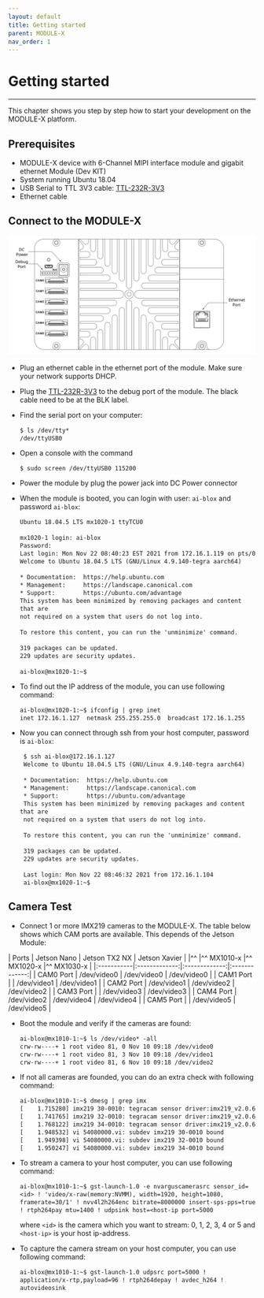 ```yaml
---
layout: default
title: Getting started
parent: MODULE-X
nav_order: 1
---
```


# Getting started

---

This chapter shows you step by step how to start your development on the MODULE-X platform.

## Prerequisites

* MODULE-X device with 6-Channel MIPI interface module and gigabit ethernet Module (Dev KIT)
* System running Ubuntu 18.04 
* USB Serial to TTL 3V3 cable: [TTL-232R-3V3](https://ftdichip.com/products/ttl-232r-3v3/)
* Ethernet cable


## Connect to the MODULE-X

![](/assets/images/pages/module-x/getting-started/DevKitLayout.svg)

* Plug an ethernet cable in the ethernet port of the module. Make sure your network supports DHCP.

* Plug the [TTL-232R-3V3](https://ftdichip.com/products/ttl-232r-3v3/) to the debug port of the module. The black cable need to be at the BLK label. 

* Find the serial port on your computer:
   
      $ ls /dev/tty*
      /dev/ttyUSB0

* Open a console with the command

      $ sudo screen /dev/ttyUSB0 115200

* Power the module by plug the power jack into DC Power connector

* When the module is booted, you can login with user: `ai-blox` and password `ai-blox`:
 
      Ubuntu 18.04.5 LTS mx1020-1 ttyTCU0

      mx1020-1 login: ai-blox
      Password:
      Last login: Mon Nov 22 08:40:23 EST 2021 from 172.16.1.119 on pts/0
      Welcome to Ubuntu 18.04.5 LTS (GNU/Linux 4.9.140-tegra aarch64)

      * Documentation:  https://help.ubuntu.com
      * Management:     https://landscape.canonical.com
      * Support:        https://ubuntu.com/advantage
      This system has been minimized by removing packages and content that are
      not required on a system that users do not log into.

      To restore this content, you can run the 'unminimize' command.

      319 packages can be updated.
      229 updates are security updates.

      ai-blox@mx1020-1:~$ 

* To find out the IP address of the module, you can use following command:

      ai-blox@mx1020-1:~$ ifconfig | grep inet
      inet 172.16.1.127  netmask 255.255.255.0  broadcast 172.16.1.255

* Now you can connect through ssh from your host computer, password is `ai-blox`:

       $ ssh ai-blox@172.16.1.127
       Welcome to Ubuntu 18.04.5 LTS (GNU/Linux 4.9.140-tegra aarch64)

       * Documentation:  https://help.ubuntu.com
       * Management:     https://landscape.canonical.com
       * Support:        https://ubuntu.com/advantage
       This system has been minimized by removing packages and content that are
       not required on a system that users do not log into.

       To restore this content, you can run the 'unminimize' command.

       319 packages can be updated.
       229 updates are security updates.

       Last login: Mon Nov 22 08:46:32 2021 from 172.16.1.104
       ai-blox@mx1020-1:~$ 

## Camera Test

* Connect 1 or more IMX219 cameras to the MODULE-X. The table below shows which CAM ports are available. This depends of the Jetson Module:

| Ports      | Jetson Nano   | Jetson TX2 NX | Jetson Xavier |
|^^          |^^ MX1010-x    |^^ MX1020-x    |^^ MX1030-x    |
|:-----------|:-------------:|:-------------:|:-------------:|
| CAM0 Port  | /dev/video0   | /dev/video0   | /dev/video0   |
| CAM1 Port  |               | /dev/video1   | /dev/video1   |
| CAM2 Port  | /dev/video1   | /dev/video2   | /dev/video2   |
| CAM3 Port  |               | /dev/video3   | /dev/video3   |
| CAM4 Port  | /dev/video2   | /dev/video4   | /dev/video4   |
| CAM5 Port  |               | /dev/video5   | /dev/video5   |

* Boot the module and verify if the cameras are found:

      ai-blox@mx1010-1:~$ ls /dev/video* -all
      crw-rw----+ 1 root video 81, 0 Nov 10 09:18 /dev/video0
      crw-rw----+ 1 root video 81, 3 Nov 10 09:18 /dev/video1
      crw-rw----+ 1 root video 81, 6 Nov 10 09:18 /dev/video2

* If not all cameras are founded, you can do an extra check with following command:

      ai-blox@mx1010-1:~$ dmesg | grep imx
      [    1.715280] imx219 30-0010: tegracam sensor driver:imx219_v2.0.6
      [    1.741765] imx219 32-0010: tegracam sensor driver:imx219_v2.0.6
      [    1.768122] imx219 34-0010: tegracam sensor driver:imx219_v2.0.6
      [    1.948532] vi 54080000.vi: subdev imx219 30-0010 bound
      [    1.949398] vi 54080000.vi: subdev imx219 32-0010 bound
      [    1.950247] vi 54080000.vi: subdev imx219 34-0010 bound

* To stream a camera to your host computer, you can use following command:

      ai-blox@mx1010-1:~$ gst-launch-1.0 -e nvarguscamerasrc sensor_id=<id> ! 'video/x-raw(memory:NVMM), width=1920, height=1080, framerate=30/1' ! nvv4l2h264enc bitrate=8000000 insert-sps-pps=true ! rtph264pay mtu=1400 ! udpsink host=<host-ip port=5000 
   
  where `<id>` is the camera which you want to stream: 0, 1, 2, 3, 4 or 5 and `<host-ip>` is your host ip-address.

* To capture the camera stream on your host computer, you can use following command:

      ai-blox@mx1010-1:~$ gst-launch-1.0 udpsrc port=5000 ! application/x-rtp,payload=96 ! rtph264depay ! avdec_h264 ! autovideosink